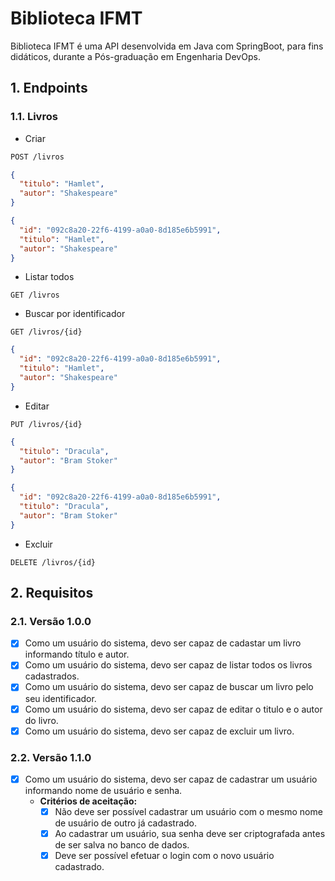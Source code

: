 # Biblioteca IFMT

Biblioteca IFMT é uma API desenvolvida em Java com SpringBoot, para fins didáticos, durante a Pós-graduação em Engenharia DevOps.

## 1. Endpoints

### 1.1. Livros

- Criar
```sh
POST /livros
```
```json
{
  "titulo": "Hamlet",
  "autor": "Shakespeare"
}
```
```json
{
  "id": "092c8a20-22f6-4199-a0a0-8d185e6b5991",
  "titulo": "Hamlet",
  "autor": "Shakespeare"
}
```
- Listar todos
```
GET /livros
```
- Buscar por identificador
```
GET /livros/{id}
```
```json
{
  "id": "092c8a20-22f6-4199-a0a0-8d185e6b5991",
  "titulo": "Hamlet",
  "autor": "Shakespeare"
}
```
- Editar
```
PUT /livros/{id}
```
```json
{
  "titulo": "Dracula",
  "autor": "Bram Stoker"
}
```
```json
{
  "id": "092c8a20-22f6-4199-a0a0-8d185e6b5991",
  "titulo": "Dracula",
  "autor": "Bram Stoker"
}
```
- Excluir
```
DELETE /livros/{id}
```

## 2. Requisitos

### 2.1. Versão 1.0.0

- [x] Como um usuário do sistema, devo ser capaz de cadastar um livro informando título e autor.
- [x] Como um usuário do sistema, devo ser capaz de listar todos os livros cadastrados.
- [x] Como um usuário do sistema, devo ser capaz de buscar um livro pelo seu identificador.
- [x] Como um usuário do sistema, devo ser capaz de editar o titulo e o autor do livro.
- [x] Como um usuário do sistema, devo ser capaz de excluir um livro.

### 2.2. Versão 1.1.0

- [x] Como um usuário do sistema, devo ser capaz de cadastrar um usuário informando nome de usuário e senha.
  - **Critérios de aceitação:**
    - [x] Não deve ser possível cadastrar um usuário com o mesmo nome de usuário de outro já cadastrado.
    - [x] Ao cadastrar um usuário, sua senha deve ser criptografada antes de ser salva no banco de dados.
    - [x] Deve ser possível efetuar o login com o novo usuário cadastrado.
